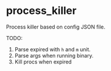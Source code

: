 # process_killer

Process killer based on config JSON file.

TODO:
1. Parse expired with `h` and `m` unit.
2. Parse args when running binary.
3. Kill procs when expired
